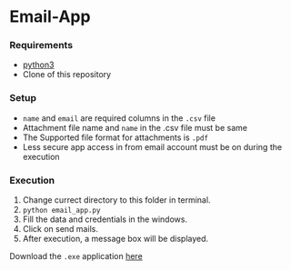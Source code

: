 # Email-App

### Requirements
- [python3](https://www.python.org/downloads/)
- Clone of this repository
### Setup
- `name` and `email` are required columns in the `.csv` file
- Attachment file name and `name` in the .csv file must be same
- The Supported file format for attachments is `.pdf`
- Less secure app access in from email account must be on during the execution 

### Execution
1. Change currect directory to this folder in terminal.
2. `python email_app.py`
3. Fill the data and credentials in the windows.
4. Click on send mails.
5. After execution, a message box will be displayed.

Download the `.exe` application [here]()

